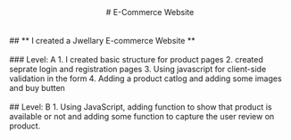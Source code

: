 <div align="center">
# E-Commerce Website 
</div>
<br></br>
## ** I created a Jwellary E-commerce Website **
<br></br>
### Level: A 
1. I created basic structure for product pages
2. created seprate login and registration pages
3. Using javascript for client-side validation in the form
4. Adding a product catlog and adding some images and buy butten
<br></br>
## Level: B
1. Using JavaScript, adding function to show that product is available or
   not and adding some function to capture the user review on product.
   
